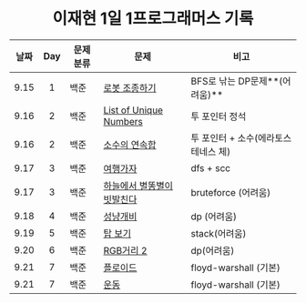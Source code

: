 <div align="center">
  
# 이재현 1일 1프로그래머스 기록

| 날짜 | Day | 문제 분류 | 문제                                        | 비고                                |
| :--: | :-: | --------- | ------------------------------------------- | ----------------------------------- |
| 9.15 |  1  | 백준      | [로봇 조종하기](./3주차/0915/)              | BFS로 낚는 DP문제**(어려움)**       |
| 9.16 |  2  | 백준      | [List of Unique Numbers](./3주차/0916/)     | 투 포인터 정석                      |
| 9.16 |  2  | 백준      | [소수의 연속합](./3주차/0916/)              | 투 포인터 + 소수(에라토스테네스 체) |
| 9.17 |  3  | 백준      | [여행가자](./3주차/0917/)                   | dfs + scc                           |
| 9.17 |  3  | 백준      | [하늘에서 별똥별이 빗발친다](./3주차/0917/) | bruteforce (어려움)                 |
| 9.18 |  4  | 백준      | [성냥개비](./4주차/0918/)                   | dp (어려움)                         |
| 9.19 |  5  | 백준      | [탑 보기](./4주차/0919/)                    | stack(어려움)                       |
| 9.20 |  6  | 백준      | [RGB거리 2](./4주차/0920/)                  | dp(어려움)                          |
| 9.21 |  7  | 백준      | [플로이드](./4주차/0921/)                   | floyd-warshall (기본)               |
| 9.21 |  7  | 백준      | [운동](./4주차/0921/)                       | floyd-warshall (기본)               |

</div>
